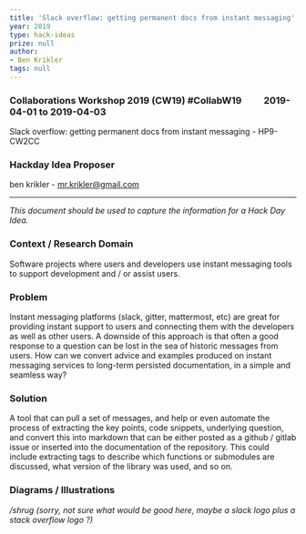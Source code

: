 ```yaml
---
title: 'Slack overflow: getting permanent docs from instant messaging'
year: 2019
type: hack-ideas
prize: null
author:
- Ben Krikler
tags: null
---
```

### Collaborations Workshop 2019 (CW19) #CollabW19          2019-04-01 to 2019-04-03

Slack overflow: getting permanent docs from instant messaging - HP9-CW2CC


### **Hackday Idea Proposer**

ben krikler - mr.krikler@gmail.com



---


_This document should be used to capture the information for a Hack Day Idea._


### **Context / Research Domain**

Software projects where users and developers use instant messaging tools to support development and / or assist users.


### Problem

Instant messaging platforms (slack, gitter, mattermost, etc) are great for providing instant support to users and connecting them with the developers as well as other users.  A downside of this approach is that often a good response to a question can be lost in the sea of historic messages from users.  How can we convert advice and examples produced on instant messaging services to long-term persisted documentation, in a simple and seamless way?


### Solution

A tool that can pull a set of messages, and help or even automate the process of extracting the key points, code snippets, underlying question, and convert this into markdown that can be either posted as a github / gitlab issue or inserted into the documentation of the repository.  This could include extracting tags to describe which functions or submodules are discussed, what version of the library was used, and so on.


### **Diagrams / Illustrations**

_/shrug (sorry, not sure what would be good here, maybe a slack logo plus a stack overflow logo ?)_

